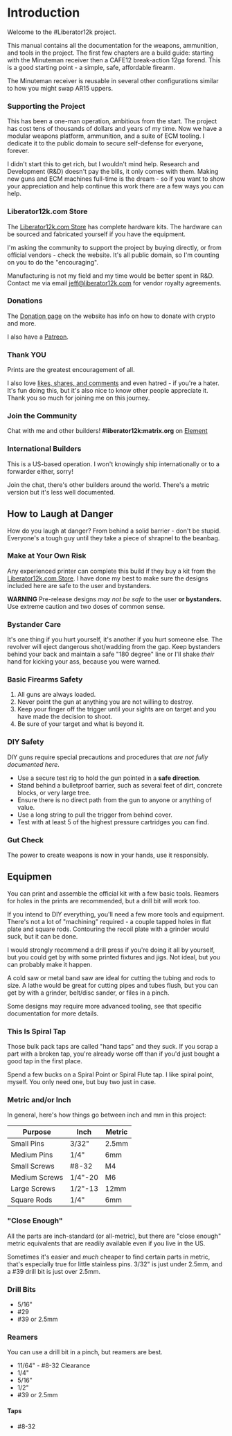# Introduction

Welcome to the \#Liberator12k project.

This manual contains all the documentation for the weapons, ammunition,
and tools in the project. The first few chapters are a build guide: starting
with the Minuteman receiver then a CAFE12 break-action 12ga forend.
This is a good starting point - a simple, safe, affordable firearm.

The Minuteman receiver is reusable in several other configurations similar
to how you might swap AR15 uppers.

### Supporting the Project
This has been a one-man operation, ambitious from the start.
The project has cost tens of thousands of dollars and years of my time.
Now we have a modular weapons platform, ammunition, and a suite of ECM tooling.
I dedicate it to the public domain to secure self-defense for everyone, forever.

I didn't start this to get rich, but I wouldn't mind help.
Research and Development (R&D) doesn't pay the bills, it only comes with them.
Making new guns and ECM machines full-time is the dream - so if you want to show
your appreciation and help continue this work there are a few ways you can help.

### Liberator12k.com Store
The [Liberator12k.com Store](https://liberator12k.com/store/) has complete
hardware kits. The hardware can be sourced and fabricated yourself if you have
the equipment.

I'm asking the community to support the project by buying directly, or from
official vendors - check the website.
It's all public domain, so I'm counting on you to do the "encouraging".

Manufacturing is not my field and my time would be better spent in R&D.
Contact me via email [jeff@liberator12k.com](mailto:jeff@liberator12k.com)
for vendor royalty agreements.

### Donations
The [Donation page](https://liberator12k.com/donate.html) on the website
has info on how to donate with crypto and more.

I also have a [Patreon](https://patreon.com/liberator12k).

### Thank YOU
Prints are the greatest encouragement of all.

I also love [likes, shares, and comments](https://liberator12k.com/social.html)
and even hatred - if you're a hater.
It's fun doing this, but it's also nice to know other people appreciate it.
Thank you so much for joining me on this journey.

### Join the Community
Chat with me and other builders! 
**\#liberator12k:matrix.org** on [Element](https://element.io)

### International Builders
This is a US-based operation. I won't knowingly ship internationally or to a
forwarder either, sorry!

Join the chat, there's other builders around the world. There's a metric version
but it's less well documented.

<!-- NEW PAGE -->
## How to Laugh at Danger
How do you laugh at danger? From behind a solid barrier - don't be stupid.
Everyone's a tough guy until they take a piece of shrapnel to the beanbag.

### Make at Your Own Risk
Any experienced printer can complete this build if they buy a kit from the
[Liberator12k.com Store](https://liberator12k.com/store/).
I have done my best to make sure the designs included here are safe to the user
and bystanders.

**WARNING** Pre-release designs *may not be safe* to the user **or bystanders.**
Use extreme caution and two doses of common sense.

### Bystander Care
It's one thing if you hurt yourself, it's another if you hurt someone else.
The revolver will eject dangerous shot/wadding from the gap.
Keep bystanders behind your back and maintain a safe "180 degree" line or
I'll shake *their* hand for kicking your ass, because you were warned.

### Basic Firearms Safety
 1. All guns are always loaded. 
 2. Never point the gun at anything you are not willing to destroy.
 3. Keep your finger off the trigger until your sights are on target and you have made the decision to shoot.
 4. Be sure of your target and what is beyond it.

### DIY Safety
DIY guns require special precautions and procedures that
*are not fully documented here*.

* Use a secure test rig to hold the gun pointed in a **safe direction**.
* Stand behind a bulletproof barrier, such as several feet of dirt, concrete blocks, or very large tree.
* Ensure there is no direct path from the gun to anyone or anything of value.
* Use a long string to pull the trigger from behind cover.
* Test with at least 5 of the highest pressure cartridges you can find.

### Gut Check
The power to create weapons is now in your hands, use it responsibly.

<!-- NEW PAGE -->
## Equipmen
You can print and assemble the official kit with a few basic tools.
Reamers for holes in the prints are recommended, but a drill bit will work too.

If you intend to DIY everything, you'll need a few more tools and equipment.
There's not a lot of "machining" required - a couple tapped holes in flat plate
and square rods. Contouring the recoil plate with a grinder would suck, but it
can be done.

I would strongly recommend a drill press if you're doing it all by yourself, but
you could get by with some printed fixtures and jigs. Not ideal, but you can
probably make it happen.

A cold saw or metal band saw are ideal for cutting the tubing and rods to size.
A lathe would be great for cutting pipes and tubes flush, but you can get by
with a grinder, belt/disc sander, or files in a pinch.

Some designs may require more advanced tooling, see that specific documentation
for more details.

### This Is Spiral Tap
Those bulk pack taps are called "hand taps" and they suck. If you scrap a part
with a broken tap, you're already worse off than if you'd just bought a good tap
in the first place.

Spend a few bucks on a Spiral Point or Spiral Flute tap.
I like spiral point, myself. You only need one, but buy two just in case.

### Metric and/or Inch
In general, here's how things go between inch and mm in this project:

| Purpose       | Inch    | Metric |
|---------------|---------|--------|
| Small Pins    | 3/32"   | 2.5mm  |
| Medium Pins   | 1/4"    | 6mm    |
| Small Screws  | \#8-32  | M4     |
| Medium Screws | 1/4"-20 | M6     |
| Large Screws  | 1/2"-13 | 12mm   |
| Square Rods   | 1/4"    | 6mm    |

### "Close Enough"
All the parts are inch-standard (or all-metric), but there are "close enough"
metric equivalents that are readily available even if you live in the US.

Sometimes it's easier and *much* cheaper to find certain parts in metric, that's
especially true for little stainless pins.
3/32" is just under 2.5mm, and a \#39 drill bit is just over 2.5mm.

### Drill Bits
 * 5/16"
 * \#29
 * \#39 or 2.5mm

### Reamers
You can use a drill bit in a pinch, but reamers are best.
 * 11/64" - \#8-32 Clearance
 * 1/4"
 * 5/16"
 * 1/2"
 * \#39 or 2.5mm
 
#### Taps
 * \#8-32
 
